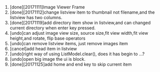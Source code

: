1. [done][20171111]Image Viewer Frame
2. [done][20171112]change listview item to thumbnail not filename,and the listview has two columns.
3. [done][20171119]add directory item show in listview,and can changed current directory when enter key pressed.
4. [undo]can adjust image view size, source size,fit view width,fit view height,and rotate, flip base operators
5. [undo]can remove listview items, just remove images item
6. [cancel]add head item in listview
7. [undo]right way of using ListModel.clear(), does it has begin to ...?
8. [undo]open big image the ui is block.
9. [done][20171125]add home and end key to skip current item
